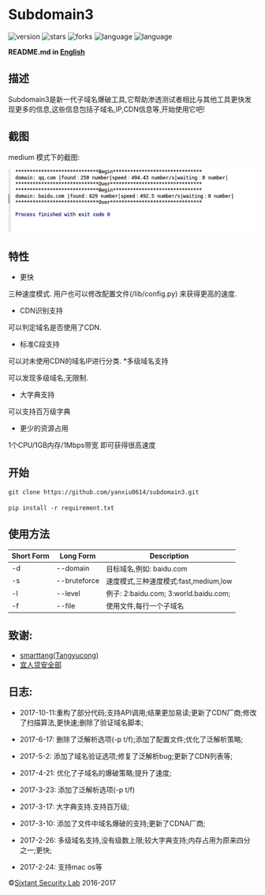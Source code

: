# Subdomain3

![version](https://img.shields.io/badge/version-2.0-green.svg) ![stars](https://img.shields.io/github/stars/yanxiu0614/subdomain3.svg) ![forks](https://img.shields.io/github/forks/yanxiu0614/subdomain3.svg)  ![language](https://img.shields.io/badge/language-python2%2B-green.svg) ![language](https://img.shields.io/badge/language-python3%2B-green.svg)

**README.md in [English](https://github.com/yanxiu0614/subdomain3/blob/master/README.md)**

## 描述
Subdomain3是新一代子域名爆破工具,它帮助渗透测试者相比与其他工具更快发现更多的信息,这些信息包括子域名,IP,CDN信息等,开始使用它吧!

## 截图
medium 模式下的截图:

![](screenshot.png)

## 特性
* 更快

三种速度模式. 用户也可以修改配置文件(/lib/config.py) 来获得更高的速度.
* CDN识别支持

可以判定域名是否使用了CDN.
* 标准C段支持

可以对未使用CDN的域名IP进行分类.
*多级域名支持

可以发现多级域名,无限制.
* 大字典支持

可以支持百万级字典
* 更少的资源占用

1个CPU/1GB内存/1Mbps带宽 即可获得很高速度

## 开始

```
git clone https://github.com/yanxiu0614/subdomain3.git

pip install -r requirement.txt
```
## 使用方法

Short Form    | Long Form     | Description
------------- | ------------- |-------------
-d            | --domain      | 目标域名,例如: baidu.com
-s            | --bruteforce  | 速度模式,三种速度模式:fast,medium,low
-l            | --level       | 例子: 2:baidu.com; 3:world.baidu.com;
-f            | --file        | 使用文件,每行一个子域名


## 致谢:

- <a href="https://github.com/smarttang" target="view_window">smarttang(Tangyucong)</a>
- <a href="https://security.yirendai.com/" target="view_window">宜人贷安全部</a>


## 日志:

- 2017-10-11:重构了部分代码;支持API调用;结果更加易读;更新了CDN厂商;修改了扫描算法,更快速;删除了验证域名脚本;

- 2017-6-17: 删除了泛解析选项(-p t/f);添加了配置文件;优化了泛解析策略;

- 2017-5-2: 添加了域名验证选项;修复了泛解析bug;更新了CDN列表等;

- 2017-4-21: 优化了子域名的爆破策略;提升了速度;

- 2017-3-23: 添加了泛解析选项(-p t/f)

- 2017-3-17: 大字典支持.支持百万级;

- 2017-3-10: 添加了文件中域名爆破的支持;更新了CDNA厂商;

- 2017-2-26: 多级域名支持,没有级数上限;较大字典支持;内存占用为原来四分之一;更快;

- 2017-2-24: 支持mac os等


&copy;<a href="https://github.com/sixtant" target="_blank">Sixtant Security Lab</a> 2016-2017
